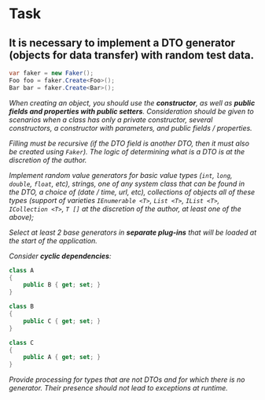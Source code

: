 # Task
## It is necessary to implement a DTO generator (objects for data transfer) with random test data.

````C#
var faker = new Faker();
Foo foo = faker.Create<Foo>();
Bar bar = faker.Create<Bar>();
````

*When creating an object, you should use the **constructor**, as well as **public fields and properties with public setters**. Consideration should be given to scenarios when a class has only a private constructor, several constructors, a constructor with parameters, and public fields / properties.*

*Filling must be recursive (if the DTO field is another DTO, then it must also be created using `Faker`). The logic of determining what is a DTO is at the discretion of the author.*

*Implement random value generators for basic value types (`int`, `long`, `double`, `float`, etc), strings, one of any system class that can be found in the DTO, a choice of (date / time, url, etc), collections of objects all of these types (support of varieties `IEnumerable <T>`, `List <T>`, `IList <T>`, `ICollection <T>`, `T []` at the discretion of the author, at least one of the above);*

*Select at least 2 base generators in **separate plug-ins** that will be loaded at the start of the application.*

*Consider **cyclic dependencies**:*

````C#
class A
{
    public B { get; set; }
}

class B
{
    public C { get; set; }
}

class C
{
    public A { get; set; }
}
````

*Provide processing for types that are not DTOs and for which there is no generator. Their presence should not lead to exceptions at runtime.*
